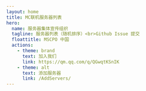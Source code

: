 ```yaml
---
layout: home
title: MC联机服务器列表
hero:
  name: 服务器集体宣传组织
  tagline: 服务器列表（随机排序）<br>Github Issue 提交
  floattitle: MSCPO 中国
  actions:
    - theme: brand
      text: 加入我们
      link: https://qm.qq.com/q/QGwqtKSnIK
    - theme: alt
      text: 添加服务器
      link: /AddServers/
---
```

<script setup>
import Server_DATA from './ServerList.yaml'
</script>

<ServerList :servers="Server_DATA"/>
